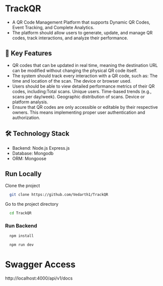 
# TrackQR

- A QR Code Management Platform that supports Dynamic QR Codes, Event Tracking, and Complete Analytics.
- The platform should allow users to generate, update, and manage QR codes, track interactions, and analyze their performance.

## 🌟 Key Features

- QR codes that can be updated in real time, meaning the destination URL can be modified without changing the physical QR code itself.
- The system should track every interaction with a QR code, such as: The time and location of the scan. The device or browser used.
- Users should be able to view detailed performance metrics of their QR codes, including:Total scans. Unique users. Time-based trends (e.g., scans per day/week). Geographic distribution of scans. Device or platform analysis.
- Ensure that QR codes are only accessible or editable by their respective owners. This means implementing proper user authentication and authorization.


## 🛠️ Technology Stack

- Backend: Node.js Express.js
- Database: Mongodb
- ORM: Mongoose
## Run Locally

Clone the project

```bash
  git clone https://github.com/Vedarth1/TrackQR
```

Go to the project directory

```bash
  cd TrackQR
```

### Run Backend

```bash
  npm install
```

```bash
  npm run dev
```

# Swagger Access

http://localhost:4000/api/v1/docs
